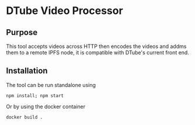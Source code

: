 # DTube Video Processor

## Purpose

This tool accepts videos across HTTP then encodes the videos and addms them to a remote IPFS node, it is compatible with DTube's current front end. 

## Installation

The tool can be run standalone using 

    npm install; npm start
    
Or by using the docker container

    docker build . 
